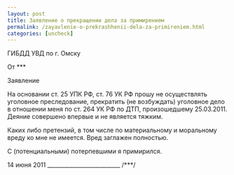 ```yaml
---
layout: post
title: Заявление о прекращении дела за примирением
permalink: /zayavlenie-o-prekrashhenii-dela-za-primireniem.html
categories: [uncheck]
---
```



ГИБДД УВД по г. Омску


От ***


Заявление


На основании ст. 25 УПК РФ, ст. 76 УК РФ прошу не осуществлять уголовное преследование, прекратить (не возбуждать) уголовное дело в отношении меня по ст. 264 УК РФ по ДТП, произошедшему 25.03.2011. Деяние совершено впервые и не является тяжким.


Каких либо претензий, в том числе по материальному и моральному вреду ко мне не имеется. Вред заглажен полностью.


С (потенциальными) потерпевшими я примирился.


14 июня 2011 __________________________ /***/

